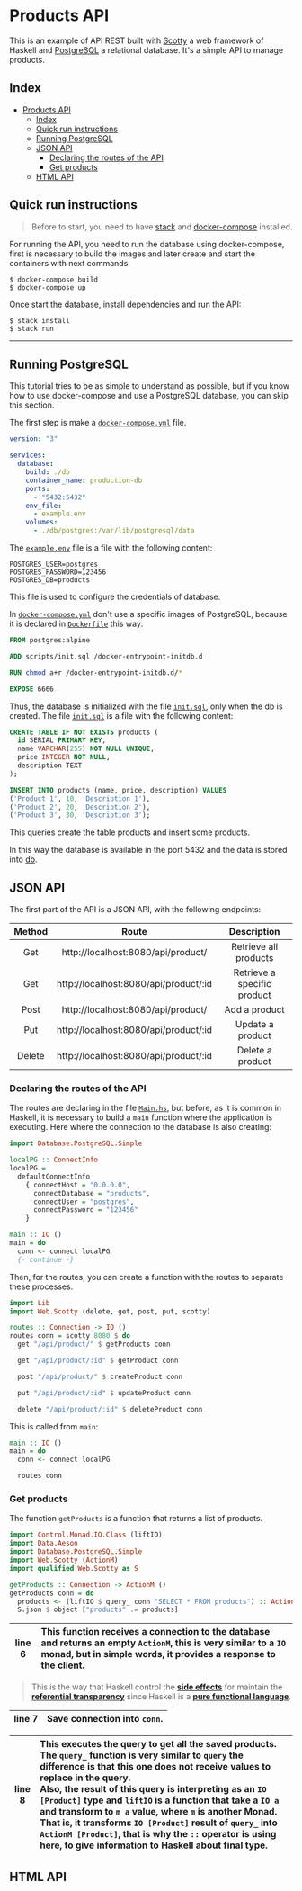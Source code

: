 # Products API

This is an example of API REST built with [Scotty]() a web framework of Haskell and [PostgreSQL]() a relational database. It's a simple API to manage products.

## Index

- [Products API](#products-api)
  - [Index](#index)
  - [Quick run instructions](#quick-run-instructions)
  - [Running PostgreSQL](#running-postgresql)
  - [JSON API](#json-api)
    - [Declaring the routes of the API](#declaring-the-routes-of-the-api)
    - [Get products](#get-products)
  - [HTML API](#html-api)

## Quick run instructions

> Before to start, you need to have [stack]() and [docker-compose]() installed.

For running the API, you need to run the database using docker-compose, first is necessary to build the images and later create and start the containers with next commands:

```shell
$ docker-compose build
$ docker-compose up
```

Once start the database, install dependencies and run the API:

```shell
$ stack install
$ stack run
```

---

## Running PostgreSQL

This tutorial tries to be as simple to understand as possible, but if you know how to use docker-compose and use a PostgreSQL database, you can skip this section.

The first step is make a [`docker-compose.yml`](docker-compose.yml) file.

```yaml
version: "3"

services:
  database:
    build: ./db
    container_name: production-db
    ports:
      - "5432:5432"
    env_file:
      - example.env
    volumes:
      - ./db/postgres:/var/lib/postgresql/data
```

The [`example.env`](example.env) file is a file with the following content:

```environment
POSTGRES_USER=postgres
POSTGRES_PASSWORD=123456
POSTGRES_DB=products
```

This file is used to configure the credentials of database.

In [`docker-compose.yml`](docker-compose.yml) don't use a specific images of PostgreSQL, because it is declared in [`Dockerfile`](db/Dockerfile) this way:

```dockerfile
FROM postgres:alpine

ADD scripts/init.sql /docker-entrypoint-initdb.d

RUN chmod a+r /docker-entrypoint-initdb.d/*

EXPOSE 6666
```

Thus, the database is initialized with the file [`init.sql`](db/scripts/init.sql), only when the db is created. The file [`init.sql`](db/scripts/init.sql) is a file with the following content:

```sql
CREATE TABLE IF NOT EXISTS products (
  id SERIAL PRIMARY KEY,
  name VARCHAR(255) NOT NULL UNIQUE,
  price INTEGER NOT NULL,
  description TEXT
);

INSERT INTO products (name, price, description) VALUES
('Product 1', 10, 'Description 1'),
('Product 2', 20, 'Description 2'),
('Product 3', 30, 'Description 3');

```

This queries create the table products and insert some products.

In this way the database is available in the port 5432 and the data is stored into [db](db).

## JSON API

The first part of the API is a JSON API, with the following endpoints:

| **Method** |               **Route**               |       **Description**       |
| :--------: | :-----------------------------------: | :-------------------------: |
|    Get     |  http://localhost:8080/api/product/   |    Retrieve all products    |
|    Get     | http://localhost:8080/api/product/:id | Retrieve a specific product |
|    Post    |  http://localhost:8080/api/product/   |        Add a product        |
|    Put     | http://localhost:8080/api/product/:id |      Update a product       |
|   Delete   | http://localhost:8080/api/product/:id |      Delete a product       |

### Declaring the routes of the API

The routes are declaring in the file [`Main.hs`](Main.hs), but before, as it is common in Haskell, it is necessary to build a `main` function where the application is executing. Here where the connection to the database is also creating:

```haskell
import Database.PostgreSQL.Simple

localPG :: ConnectInfo
localPG =
  defaultConnectInfo
    { connectHost = "0.0.0.0",
      connectDatabase = "products",
      connectUser = "postgres",
      connectPassword = "123456"
    }

main :: IO ()
main = do
  conn <- connect localPG
  {- continue -}
```

Then, for the routes, you can create a function with the routes to separate these processes.

```haskell
import Lib
import Web.Scotty (delete, get, post, put, scotty)

routes :: Connection -> IO ()
routes conn = scotty 8080 $ do
  get "/api/product/" $ getProducts conn

  get "/api/product/:id" $ getProduct conn

  post "/api/product/" $ createProduct conn

  put "/api/product/:id" $ updateProduct conn

  delete "/api/product/:id" $ deleteProduct conn
```

This is called from `main`:

```haskell
main :: IO ()
main = do
  conn <- connect localPG

  routes conn
```

### Get products

The function `getProducts` is a function that returns a list of products.

```haskell
import Control.Monad.IO.Class (liftIO)
import Data.Aeson
import Database.PostgreSQL.Simple
import Web.Scotty (ActionM)
import qualified Web.Scotty as S

getProducts :: Connection -> ActionM ()
getProducts conn = do
  products <- (liftIO $ query_ conn "SELECT * FROM products") :: ActionM [Product]
  S.json $ object ["products" .= products]
```

| line 6 | This function receives a connection to the database and returns an empty `ActionM`, this is very similar to a `IO` monad, but in simple words, it provides a response to the client. |
| :----: | :----------------------------------------------------------------------------------------------------------------------------------------------------------------------------------- |

> This is the way that Haskell control the [**side effects**]() for maintain the [**referential transparency**]() since Haskell is a [**pure functional language**]().

| line 7 | Save connection into `conn`. |
| :----: | :-------------------------- |

| line 8 | This executes the query to get all the saved products. <br/>The `query_` function is very similar to `query` the difference is that this one does not receive values to replace in the query. <br/>Also, the result of this query is interpreting as an `IO [Product]` type and `liftIO` is a function that take a `IO a` and transform to `m a` value, where `m` is another Monad. That is, it transforms `IO [Product]` result of `query_` into `ActionM [Product]`, that is why the `::` operator is using here, to give information to Haskell about final type. |
| :----: | :------------------------------------------------------------------------------------------------------------------------------------------------------------------------------------------------------------------------------------------------------------------------------------------------------------------------------------------------------------------------------------------------------------------------------------------------------------------------------------------------------------------------------------------------------------------- |

## HTML API
